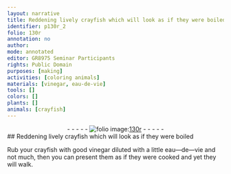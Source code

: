 ```yaml
---
layout: narrative
title: Reddening lively crayfish which will look as if they were boiled
identifier: p130r_2
folio: 130r
annotation: no
author:
mode: annotated
editor: GR8975 Seminar Participants
rights: Public Domain
purposes: [making]
activities: [coloring animals]
materials: [vinegar, eau-de-vie]
tools: []
colors: []
plants: []
animals: [crayfish]
---
```


 <div class="folio" align="center">- - - - - <a href="http://gallica.bnf.fr/ark:/12148/btv1b10500001g/f265.item.r=" target="_blank"><img src="https://cu-mkp.github.io/GR8975-edition/assets/photo-icon.png" alt="folio image: " style="display:inline-block; margin-bottom:-3px;"/>130r</a> - - - - - </div> 
##  Reddening lively crayfish which will look as if they were boiled 

  <span class="activity"></span> 
 Rub your <span class="animal">crayfish</span> with good <span class="material">vinegar</span> diluted with a little <span class="material">eau—de—vie</span> and not much, then you can present them as if they were cooked and yet they will walk. 
 